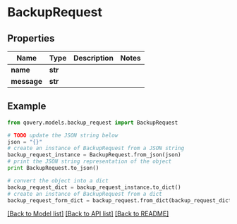 # BackupRequest


## Properties

Name | Type | Description | Notes
------------ | ------------- | ------------- | -------------
**name** | **str** |  | 
**message** | **str** |  | 

## Example

```python
from qovery.models.backup_request import BackupRequest

# TODO update the JSON string below
json = "{}"
# create an instance of BackupRequest from a JSON string
backup_request_instance = BackupRequest.from_json(json)
# print the JSON string representation of the object
print BackupRequest.to_json()

# convert the object into a dict
backup_request_dict = backup_request_instance.to_dict()
# create an instance of BackupRequest from a dict
backup_request_form_dict = backup_request.from_dict(backup_request_dict)
```
[[Back to Model list]](../README.md#documentation-for-models) [[Back to API list]](../README.md#documentation-for-api-endpoints) [[Back to README]](../README.md)


